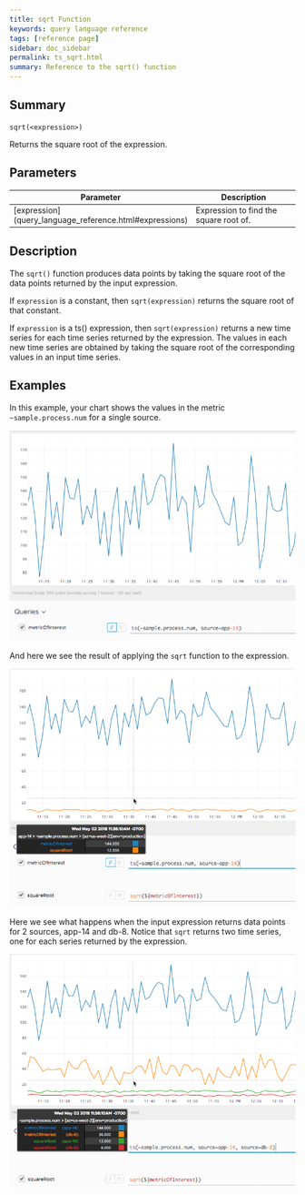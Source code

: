 ```yaml
---
title: sqrt Function
keywords: query language reference
tags: [reference page]
sidebar: doc_sidebar
permalink: ts_sqrt.html
summary: Reference to the sqrt() function
---
```

## Summary
```
sqrt(<expression>)
```

Returns the square root of the expression.


## Parameters

<table>
<tbody>
<thead>
<tr><th width="20%">Parameter</th><th width="80%">Description</th></tr>
</thead>
<tr>
<td markdown="span"> [expression](query_language_reference.html#expressions)</td>
<td>Expression to find the square root of. </td></tr>
</tbody>
</table>

## Description

The `sqrt()` function produces data points by taking the square root of the data points returned by the input expression.

If `expression` is a constant, then `sqrt(expression)` returns the square root of that constant.  

If `expression` is a ts() expression, then `sqrt(expression)` returns a new time series for each time series returned by the expression. 
The values in each new time series are obtained by taking the square root of the corresponding values in an input time series. 


## Examples

In this example, your chart shows the values in the metric `~sample.process.num` for a single source. 

![ts sqrt before](images/ts_sqrt_before.png)

And here we see the result of applying the `sqrt` function to the expression.

![ts sqrt after](images/ts_sqrt_after.png)



Here we see what happens when the input expression returns data points for 2 sources, app-14 and db-8. Notice that `sqrt` returns two time series, one for each series returned by the expression. 

![ts sqrt multiple sources](images/ts_sqrt_multiple.png)
